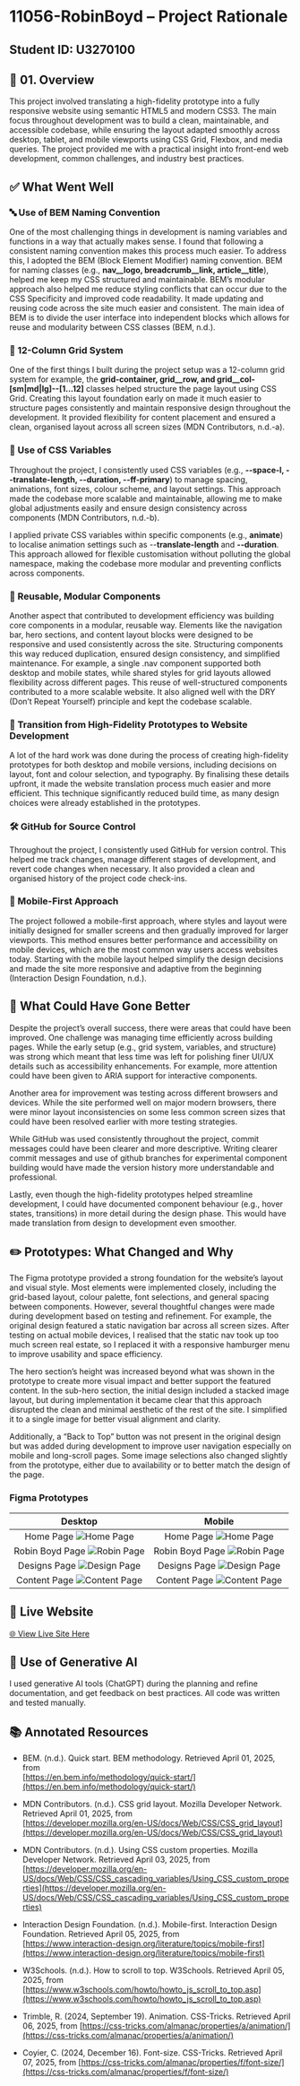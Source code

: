 # 11056-RobinBoyd – Project Rationale

## Student ID: U3270100

## 📌 01. Overview

This project involved translating a high-fidelity prototype into a fully responsive website using semantic HTML5 and modern CSS3. The main focus throughout development was to build a clean, maintainable, and accessible codebase, while ensuring the layout adapted smoothly across desktop, tablet, and mobile viewports using CSS Grid, Flexbox, and media queries. The project provided me with a practical insight into front-end web development, common challenges, and industry best practices.


## ✅ What Went Well

### 🔤 Use of BEM Naming Convention


One of the most challenging things in development is naming variables and functions in a way that actually makes sense. I found that following a consistent naming convention makes this process much easier. To address this, I adopted the BEM (Block Element Modifier) naming convention. BEM for naming classes (e.g., **nav\_\_logo, breadcrumb\_\_link, article\_\_title**), helped me keep my CSS structured and maintainable. BEM’s modular approach also helped me reduce styling conflicts that can occur due to the CSS Specificity and improved code readability. It made updating and reusing code across the site much easier and consistent. The main idea of BEM is to divide the user interface into independent blocks which allows for reuse and modularity between CSS classes (BEM, n.d.).

### 🧱 12-Column Grid System

One of the first things I built during the project setup was a 12-column grid system for example, the **grid-container, grid\_\_row, and grid\_\_col-\[sm|md|lg\]--\[1...12\]** classes helped structure the page layout using CSS Grid. Creating this layout foundation early on made it much easier to structure pages consistently and maintain responsive design throughout the development. It provided flexibility for content placement and ensured a clean, organised layout across all screen sizes (MDN Contributors, n.d.-a).

### 🎨 Use of CSS Variables
 
Throughout the project, I consistently used CSS variables (e.g., **--space-l, --translate-length, --duration, --ff-primary**) to manage spacing, animations, font sizes, colour scheme, and layout settings. This approach made the codebase more scalable and maintainable, allowing me to make global adjustments easily and ensure design consistency across components (MDN Contributors, n.d.-b).

I applied private CSS variables within specific components (e.g., **animate**) to localise animation settings such as --**translate-length** and **--duration**. This approach allowed for flexible customisation without polluting the global namespace, making the codebase more modular and preventing conflicts across components.

### 🔁 Reusable, Modular Components
  
Another aspect that contributed to development efficiency was building core components in a modular, reusable way. Elements like the navigation bar, hero sections, and content layout blocks were designed to be responsive and used consistently across the site. Structuring components this way reduced duplication, ensured design consistency, and simplified maintenance. For example, a single .nav component supported both desktop and mobile states, while shared styles for grid layouts allowed flexibility across different pages. This reuse of well-structured components contributed to a more scalable website. It also aligned well with the DRY (Don’t Repeat Yourself) principle and kept the codebase scalable.

### 🚧 Transition from High-Fidelity Prototypes to Website Development

A lot of the hard work was done during the process of creating high-fidelity prototypes for both desktop and mobile versions, including decisions on layout, font and colour selection, and typography. By finalising these details upfront, it made the website translation process much easier and more efficient. This technique significantly reduced build time, as many design choices were already established in the prototypes.


### 🛠️ GitHub for Source Control 
 
Throughout the project, I consistently used GitHub for version control. This helped me track changes, manage different stages of development, and revert code changes when necessary. It also provided a clean and organised history of the project code check-ins.

### 📱 Mobile-First Approach

The project followed a mobile-first approach, where styles and layout were initially designed for smaller screens and then gradually improved for larger viewports. This method ensures better performance and accessibility on mobile devices, which are the most common way users access websites today. Starting with the mobile layout helped simplify the design decisions and made the site more responsive and adaptive from the beginning (Interaction Design Foundation, n.d.).


## 🔄 What Could Have Gone Better

Despite the project’s overall success, there were areas that could have been improved. One challenge was managing time efficiently across building pages. While the early setup (e.g., grid system, variables, and structure) was strong which meant that less time was left for polishing finer UI/UX details such as accessibility enhancements. For example, more attention could have been given to ARIA support for interactive components.

Another area for improvement was testing across different browsers and devices. While the site performed well on major modern browsers, there were minor layout inconsistencies on some less common screen sizes that could have been resolved earlier with more testing strategies.

While GitHub was used consistently throughout the project, commit messages could have been clearer and more descriptive. Writing clearer commit messages and use of github branches for experimental component building would have made the version history more understandable and professional.

Lastly, even though the high-fidelity prototypes helped streamline development, I could have documented component behaviour (e.g., hover states, transitions) in more detail during the design phase. This would have made translation from design to development even smoother.


## ✏️ Prototypes: What Changed and Why

The Figma prototype provided a strong foundation for the website’s layout and visual style. Most elements were implemented closely, including the grid-based layout, colour palette, font selections, and general spacing between components. However, several thoughtful changes were made during development based on testing and refinement. For example, the original design featured a static navigation bar across all screen sizes. After testing on actual mobile devices, I realised that the static nav took up too much screen real estate, so I replaced it with a responsive hamburger menu to improve usability and space efficiency.

The hero section’s height was increased beyond what was shown in the prototype to create more visual impact and better support the featured content. In the sub-hero section, the initial design included a stacked image layout, but during implementation it became clear that this approach disrupted the clean and minimal aesthetic of the rest of the site. I simplified it to a single image for better visual alignment and clarity.

Additionally, a “Back to Top” button was not present in the original design but was added during development to improve user navigation especially on mobile and long-scroll pages. Some image selections also changed slightly from the prototype, either due to availability or to better match the design of the page.

### Figma Prototypes

|                             Desktop                             |                                 Mobile                                 |
| :-------------------------------------------------------------: | :--------------------------------------------------------------------: |
|     Home Page ![Home Page](./assets/images/figma/Home.png)      |     Home Page ![Home Page](./assets/images/figma/Home-Mobile.png)      |
| Robin Boyd Page ![Robin Page](./assets/images/figma/Robin.png)  | Robin Boyd Page ![Robin Page](./assets/images/figma/Robin-Mobile.png)  |
|  Designs Page ![Design Page](./assets/images/figma/Design.png)  |  Designs Page ![Design Page](./assets/images/figma/Design-Mobile.png)  |
| Content Page ![Content Page](./assets/images/figma/Content.png) | Content Page ![Content Page](./assets/images/figma/Content-Mobile.png) |


## 🔗 Live Website

[🌐 View Live Site Here](https://jasmeens-sandbox.github.io/11056-RobinBoyd/index.html)  


## 🤖 Use of Generative AI

I used generative AI tools (ChatGPT) during the planning and refine documentation, and get feedback on best practices. All code was written and tested manually.


## 📚 Annotated Resources

- BEM. (n.d.). Quick start. BEM methodology. Retrieved April 01, 2025, from  
  [https://en.bem.info/methodology/quick-start/](https://en.bem.info/methodology/quick-start/)

- MDN Contributors. (n.d.). CSS grid layout. Mozilla Developer Network. Retrieved April 01, 2025, from  
  [https://developer.mozilla.org/en-US/docs/Web/CSS/CSS_grid_layout](https://developer.mozilla.org/en-US/docs/Web/CSS/CSS_grid_layout)

- MDN Contributors. (n.d.). Using CSS custom properties. Mozilla Developer Network. Retrieved April 03, 2025, from   
  [https://developer.mozilla.org/en-US/docs/Web/CSS/CSS_cascading_variables/Using_CSS_custom_properties](https://developer.mozilla.org/en-US/docs/Web/CSS/CSS_cascading_variables/Using_CSS_custom_properties)

- Interaction Design Foundation. (n.d.). Mobile-first. Interaction Design Foundation. Retrieved April 05, 2025, from  
  [https://www.interaction-design.org/literature/topics/mobile-first](https://www.interaction-design.org/literature/topics/mobile-first)
  
- W3Schools. (n.d.). How to scroll to top. W3Schools. Retrieved April 05, 2025, from [https://www.w3schools.com/howto/howto_js_scroll_to_top.asp](https://www.w3schools.com/howto/howto_js_scroll_to_top.asp)

- Trimble, R. (2024, September 19). Animation. CSS-Tricks. Retrieved April 06, 2025, from [https://css-tricks.com/almanac/properties/a/animation/](https://css-tricks.com/almanac/properties/a/animation/)

- Coyier, C. (2024, December 16). Font-size. CSS-Tricks. Retrieved April 07, 2025, from [https://css-tricks.com/almanac/properties/f/font-size/](https://css-tricks.com/almanac/properties/f/font-size/)